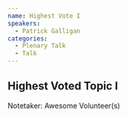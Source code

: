 ```yaml
---
name: Highest Vote I
speakers:
  - Patrick Galligan
categories:
  - Plenary Talk
  - Talk
---
```


## Highest Voted Topic I
Notetaker: Awesome Volunteer(s)



